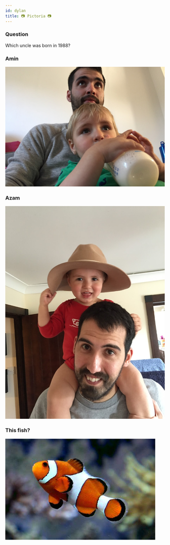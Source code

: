 ```yaml
---
id: dylan
title: 📷 Pictoria 📷
---
```


### Question

Which uncle was born in 1988?

### Amin
[![lego](../../static/img/me.jpg)](pics2)

### Azam
[![lego](../../static/img/az.jpg)](../)

### This fish?
[![lego](../../static/img/fish.jpg)](../)
